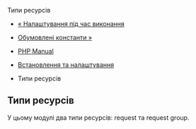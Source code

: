 Типи ресурсів

-   [« Налаштування під час виконання](eio.configuration.html)
    
-   [Обумовлені константи »](eio.constants.html)
    
-   [PHP Manual](index.html)
    
-   [Встановлення та налаштування](eio.setup.html)
    
-   Типи ресурсів
    

## Типи ресурсів

У цьому модулі два типи ресурсів: request та request group.